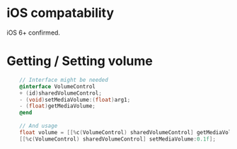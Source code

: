 # iOS compatability

iOS 6+ confirmed.

# Getting / Setting volume

```objective-c
    // Interface might be needed
    @interface VolumeControl
    + (id)sharedVolumeControl;
    - (void)setMediaVolume:(float)arg1;
    - (float)getMediaVolume;
    @end
    
    // And usage
    float volume = [[%c(VolumeControl) sharedVolumeControl] getMediaVolume];
    [[%c(VolumeControl) sharedVolumeControl] setMediaVolume:0.1f];
```